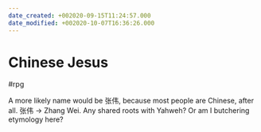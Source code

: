 ```yaml
---
date_created: +002020-09-15T11:24:57.000
date_modified: +002020-10-07T16:36:26.000
---
```


# Chinese Jesus

#rpg

A more likely name would be 张伟, because most people are Chinese, after all. 张伟 -> Zhang Wei. Any shared roots with Yahweh? Or am I butchering etymology here?
